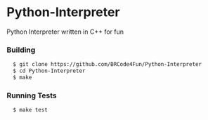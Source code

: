 # Python-Interpreter
Python Interpreter written in C++ for fun

### Building

```bash
  $ git clone https://github.com/BRCode4Fun/Python-Interpreter
  $ cd Python-Interpreter
  $ make
```

### Running Tests

```bash
  $ make test
```
